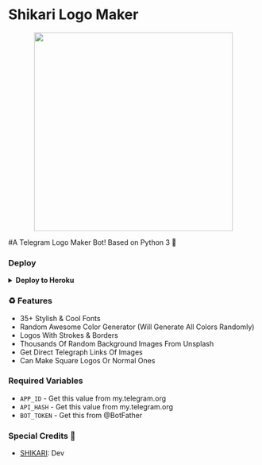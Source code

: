 # Shikari Logo Maker

<p align="center"><a href="https://t.me/ShikariSupportNetwork"><img src="https://telegra.ph/file/a843bbcc348fa3321229c.jpg" width="400"></a></p>

#A Telegram Logo Maker Bot! Based on Python 3 🧘

### Deploy

<details><summary><b>Deploy to Heroku</b></summary>
<p>
<br>
<a href="https://heroku.com/deploy?template=https://github.com/ShikariBaaZ/Shikari_LogoMaker">
  <img src="https://www.herokucdn.com/deploy/button.svg" alt="Deploy">
</a>
</p>
</details>

### ♻️ Features
* 35+ Stylish & Cool Fonts
* Random Awesome Color Generator (Will Generate All Colors Randomly)
* Logos With Strokes & Borders
* Thousands Of Random Background Images From Unsplash
* Get Direct Telegraph Links Of Images
* Can Make Square Logos Or Normal Ones

### Required Variables

* `APP_ID` - Get this value from my.telegram.org
* `API_HASH` - Get this value from my.telegram.org
* `BOT_TOKEN` - Get this from @BotFather

### Special Credits 💖
- [SHIKARI](https://github.com/ShikariBaaZ): Dev

